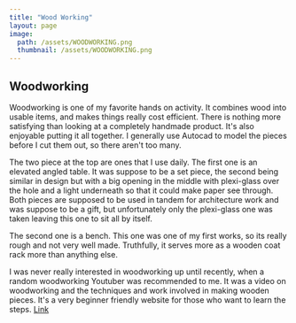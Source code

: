 ```yaml
---
title: "Wood Working"
layout: page
image:
  path: /assets/WOODWORKING.png
  thumbnail: /assets/WOODWORKING.png
---
```

## Woodworking  
Woodworking is one of my favorite hands on activity. It combines wood into usable items, and makes things really cost efficient. There is nothing more satisfying than looking at a completely handmade product. It's also enjoyable putting it all together. I generally use Autocad to model the pieces before I cut them out, so there aren't too many.  

The two piece at the top are ones that I use daily. The first one is an elevated angled table. It was suppose to be a set piece, the second being similar in design but with a big opening in the middle with plexi-glass over the hole and a light underneath so that it could make paper see through. Both pieces are supposed to be used in tandem for architecture work and was suppose to be a gift, but unfortunately only the plexi-glass one was taken leaving this one to sit all by itself.  

The second one is a bench. This one was one of my first works, so its really rough and not very well made. Truthfully, it serves more as a wooden coat rack more than anything else.  

I was never really interested in woodworking up until recently, when a random woodworking Youtuber was recommended to me. It was a video on woodworking and the techniques and work involved in making wooden pieces. It's a very beginner friendly website for those who want to learn the steps.
[Link](https://woodworkingformeremortals.com/)
